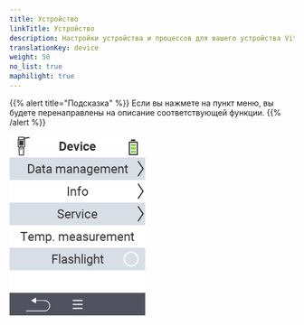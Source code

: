 ```yaml
---
title: Устройство
linkTitle: Устройство
description: Настройки устройства и процессов для вашего устройства VitalControl
translationKey: device
weight: 50
no_list: true
maphilight: true
---
```

{{% alert title="Подсказка" %}}
Если вы нажмете на пункт меню, вы будете перенаправлены на описание соответствующей функции.
{{% /alert %}}

<img src="images/menu.png" alt="Устройство VitalControl" title="Устройство" usemap="#workmap" class="maphilight" />

<map name="workmap">
  <area shape="rect" coords="2,40,238,80" alt="Управление данными" title="Выполните резервное копирование данных, экспортируйте данные и сбросьте устройство&#10;Клик мыши: открыть документацию" href="/ru/docs/device/data-management/">
  <area shape="rect" coords="2,80,238,120" alt="Информация" title="Просмотрите важную информацию о программном и аппаратном обеспечении&#10;Клик мыши: открыть документацию" href="/ru/docs/device/info/">
  <area shape="rect" coords="2,120,238,160" alt="Сервис" title="Проверьте драйверы устройства, обновите прошивку и выполните тест дальности&#10;Клик мыши: открыть документацию" href="/ru/docs/device/service/">
  <area shape="rect" coords="2,160,238,200" alt="Измерение температуры" title="Проверьте измерение температуры вашего устройства&#10;Клик мыши: открыть документацию" href="/ru/docs/device/temperature-measurement/">
  <area shape="rect" coords="2,200,238,240" alt="Фонарик" title="Включите или выключите свет на вашем устройстве VitalControl&#10;Клик мыши: открыть документацию" href="/ru/docs/device/flashlight/">

  <area shape="rect" coords="2,282,97,318" alt="Назад" title="Вернуться на один уровень назад" href="/ru/docs/menu/mainmenu/">
</map>
